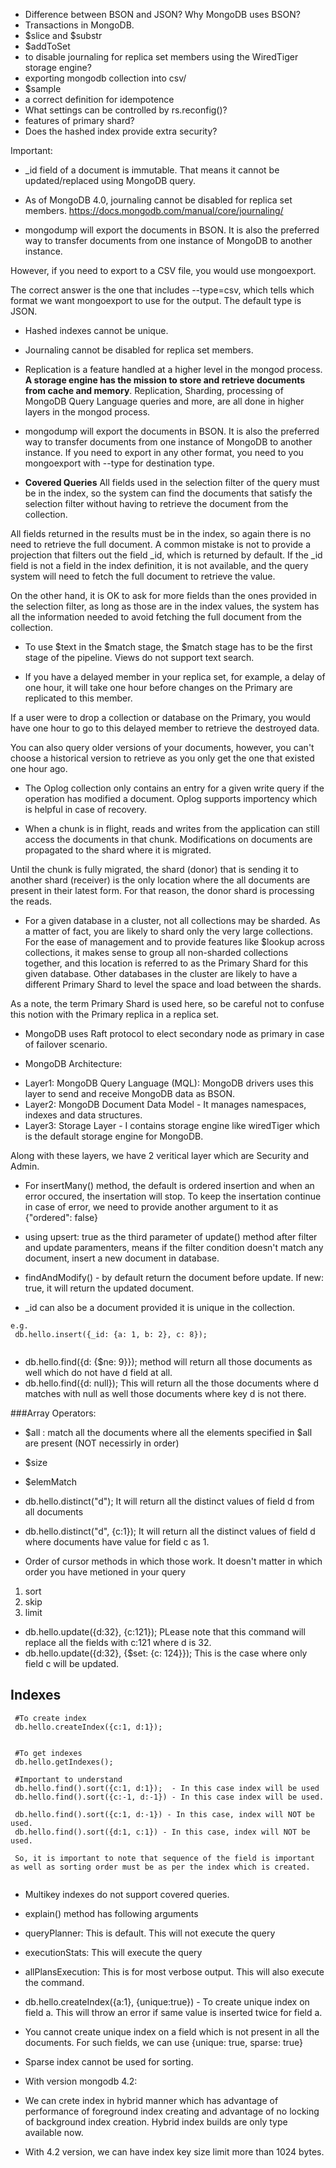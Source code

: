 - Difference between BSON and JSON? Why MongoDB uses BSON?
- Transactions in MongoDB.
- $slice and $substr
- $addToSet
- to disable journaling for replica set members using the WiredTiger storage engine?
- exporting mongodb collection into csv/
- $sample
- a correct definition for idempotence
- What settings can be controlled by rs.reconfig()? 
- features of primary shard?
- Does the hashed index provide extra security?






Important:
- _id field of a document is immutable. That means it cannot be updated/replaced using MongoDB query.
- As of MongoDB 4.0, journaling cannot be disabled for replica set members.
https://docs.mongodb.com/manual/core/journaling/

- mongodump will export the documents in BSON. It is also the preferred way to transfer documents from one instance of MongoDB to another instance.

However, if you need to export to a CSV file, you would use mongoexport.

The correct answer is the one that includes --type=csv, which tells which format we want mongoexport to use for the output. The default type is JSON.

- Hashed indexes cannot be unique.

- Journaling cannot be disabled for replica set members.
- Replication is a feature handled at a higher level in the mongod process. **A storage engine has the mission to store and retrieve documents from cache and memory**. Replication, Sharding, processing of MongoDB Query Language queries and more, are all done in higher layers in the mongod process.

- mongodump will export the documents in BSON. It is also the preferred way to transfer documents from one instance of MongoDB to another instance. If you need to export in any other format, you need to you mongoexport with --type for destination type.

- **Covered Queries** All fields used in the selection filter of the query must be in the index, so the system can find the documents that satisfy the selection filter without having to retrieve the document from the collection.

All fields returned in the results must be in the index, so again there is no need to retrieve the full document. A common mistake is not to provide a projection that filters out the field _id, which is returned by default. If the _id field is not a field in the index definition, it is not available, and the query system will need to fetch the full document to retrieve the value.

On the other hand, it is OK to ask for more fields than the ones provided in the selection filter, as long as those are in the index values, the system has all the information needed to avoid fetching the full document from the collection.

- To use $text in the $match stage, the $match stage has to be the first stage of the pipeline. Views do not support text search.

- If you have a delayed member in your replica set, for example, a delay of one hour, it will take one hour before changes on the Primary are replicated to this member.

If a user were to drop a collection or database on the Primary, you would have one hour to go to this delayed member to retrieve the destroyed data.

You can also query older versions of your documents, however, you can't choose a historical version to retrieve as you only get the one that existed one hour ago.

- The Oplog collection only contains an entry for a given write query if the operation has modified a document. Oplog supports importency which is helpful in case of recovery.

- When a chunk is in flight, reads and writes from the application can still access the documents in that chunk. Modifications on documents are propagated to the shard where it is migrated.

Until the chunk is fully migrated, the shard (donor) that is sending it to another shard (receiver) is the only location where the all documents are present in their latest form. For that reason, the donor shard is processing the reads.

- For a given database in a cluster, not all collections may be sharded. As a matter of fact, you are likely to shard only the very large collections. For the ease of management and to provide features like $lookup across collections, it makes sense to group all non-sharded collections together, and this location is referred to as the Primary Shard for this given database. Other databases in the cluster are likely to have a different Primary Shard to level the space and load between the shards.

As a note, the term Primary Shard is used here, so be careful not to confuse this notion with the Primary replica in a replica set.


- MongoDB uses Raft protocol to elect secondary node as primary in case of failover scenario.

- MongoDB Architecture:

* Layer1: MongoDB Query Language (MQL): MongoDB drivers uses this layer to send and receive MongoDB data as BSON.
* Layer2: MongoDB Document Data Model - It manages namespaces, indexes and data structures. 
* Layer3: Storage Layer - I contains storage engine like wiredTiger which is the default storage engine for MongoDB. 

Along with these layers, we have 2 veritical layer which are Security and Admin.

- For insertMany() method, the default is ordered insertion and when an error occured, the insertation will stop. To keep the insertation continue in case of error, we need to provide another argument to it as {"ordered": false}

- using upsert: true as the third parameter of update() method after filter and update paramenters, means if the filter condition doesn't match any document, insert a new document in database.

- findAndModify() - by default return the document before update. If new: true, it will return the updated document.
- \_id can also be a document provided it is unique in the collection.
 ```
 e.g. 
  db.hello.insert({_id: {a: 1, b: 2}, c: 8});
  

 ```

- db.hello.find({d: {$ne: 9}}); method will return all those documents as well which do not have d field at all.
- db.hello.find({d: null}); This will return all the those documents where d matches with null as well those documents where key d is not there.

###Array Operators:
* $all : match all the documents where all the elements specified in $all are present (NOT necessirly in order)
* $size
* $elemMatch


* db.hello.distinct("d");  It will return all the distinct values of field d from all documents
* db.hello.distinct("d", {c:1});  It will return all the distinct values of field d where documents have value for field c as 1.
* Order of cursor methods in which those work. It doesn't matter in which order you have metioned in your query
1. sort
2. skip
3. limit

* db.hello.update({d:32}, {c:121}); PLease note that this command will replace all the fields with c:121 where d is 32.
* db.hello.update({d:32}, {$set: {c: 124}}); This is the case where only field c will be updated.

## Indexes
```
 #To create index
 db.hello.createIndex({c:1, d:1});
 
 
 #To get indexes
 db.hello.getIndexes();
 
 #Important to understand
 db.hello.find().sort({c:1, d:1});  - In this case index will be used
 db.hello.find().sort({c:-1, d:-1}) - In this case index will be used.
 
 db.hello.find().sort({c:1, d:-1}) - In this case, index will NOT be used.
 db.hello.find().sort({d:1, c:1}) - In this case, index will NOT be used.
 
 So, it is important to note that sequence of the field is important as well as sorting order must be as per the index which is created.
 
```


* Multikey indexes do not support covered queries.

* explain() method has following arguments
 * queryPlanner: This is default. This will not execute the query
 * executionStats: This will execute the query
 * allPlansExecution: This is for most verbose output. This will also execute the command.

* db.hello.createIndex({a:1}, {unique:true}) - To create unique index on field a. This will throw an error if same value is inserted twice for field a.

* You cannot create unique index on a field which is not present in all the documents. For such fields, we can use {unique: true, sparse: true}
* Sparse index cannot be used for sorting.

* With version mongodb 4.2:
 * We can crete index in hybrid manner which has advantage of performance of foreground index creating and advantage of no locking of background index creation. Hybrid index builds are only type available now.
 * With 4.2 version, we can have index key size limit more than 1024 bytes.

